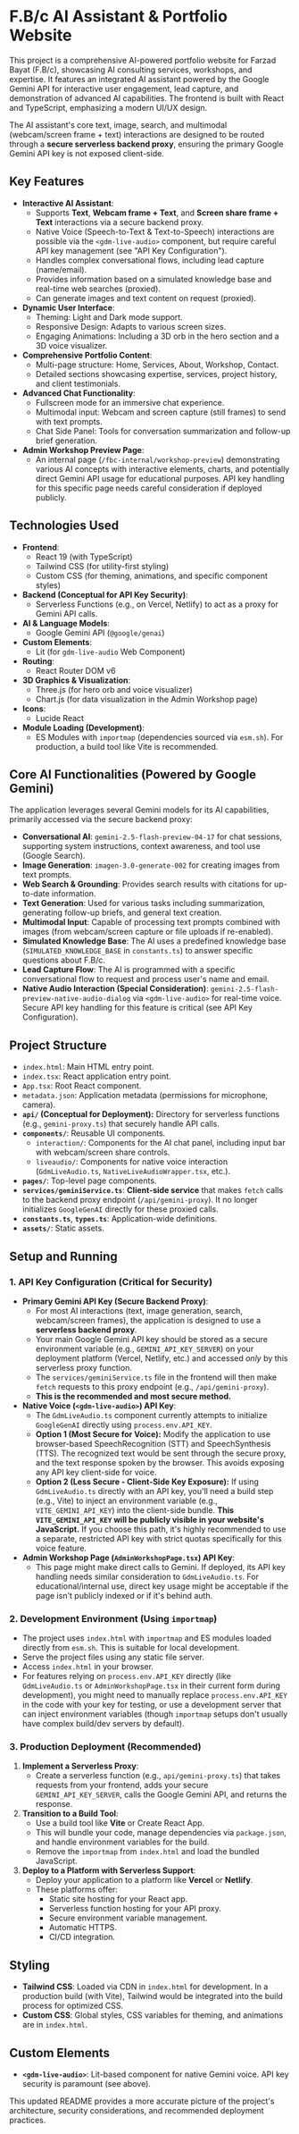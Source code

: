 
# F.B/c AI Assistant & Portfolio Website

This project is a comprehensive AI-powered portfolio website for Farzad Bayat (F.B/c), showcasing AI consulting services, workshops, and expertise. It features an integrated AI assistant powered by the Google Gemini API for interactive user engagement, lead capture, and demonstration of advanced AI capabilities. The frontend is built with React and TypeScript, emphasizing a modern UI/UX design.

The AI assistant's core text, image, search, and multimodal (webcam/screen frame + text) interactions are designed to be routed through a **secure serverless backend proxy**, ensuring the primary Google Gemini API key is not exposed client-side.

## Key Features

*   **Interactive AI Assistant**:
    *   Supports **Text**, **Webcam frame + Text**, and **Screen share frame + Text** interactions via a secure backend proxy.
    *   Native Voice (Speech-to-Text & Text-to-Speech) interactions are possible via the `<gdm-live-audio>` component, but require careful API key management (see "API Key Configuration").
    *   Handles complex conversational flows, including lead capture (name/email).
    *   Provides information based on a simulated knowledge base and real-time web searches (proxied).
    *   Can generate images and text content on request (proxied).
*   **Dynamic User Interface**:
    *   Theming: Light and Dark mode support.
    *   Responsive Design: Adapts to various screen sizes.
    *   Engaging Animations: Including a 3D orb in the hero section and a 3D voice visualizer.
*   **Comprehensive Portfolio Content**:
    *   Multi-page structure: Home, Services, About, Workshop, Contact.
    *   Detailed sections showcasing expertise, services, project history, and client testimonials.
*   **Advanced Chat Functionality**:
    *   Fullscreen mode for an immersive chat experience.
    *   Multimodal input: Webcam and screen capture (still frames) to send with text prompts.
    *   Chat Side Panel: Tools for conversation summarization and follow-up brief generation.
*   **Admin Workshop Preview Page**:
    *   An internal page (`/fbc-internal/workshop-preview`) demonstrating various AI concepts with interactive elements, charts, and potentially direct Gemini API usage for educational purposes. API key handling for this specific page needs careful consideration if deployed publicly.

## Technologies Used

*   **Frontend**:
    *   React 19 (with TypeScript)
    *   Tailwind CSS (for utility-first styling)
    *   Custom CSS (for theming, animations, and specific component styles)
*   **Backend (Conceptual for API Key Security)**:
    *   Serverless Functions (e.g., on Vercel, Netlify) to act as a proxy for Gemini API calls.
*   **AI & Language Models**:
    *   Google Gemini API (`@google/genai`)
*   **Custom Elements**:
    *   Lit (for `gdm-live-audio` Web Component)
*   **Routing**:
    *   React Router DOM v6
*   **3D Graphics & Visualization**:
    *   Three.js (for hero orb and voice visualizer)
    *   Chart.js (for data visualization in the Admin Workshop page)
*   **Icons**:
    *   Lucide React
*   **Module Loading (Development)**:
    *   ES Modules with `importmap` (dependencies sourced via `esm.sh`). For production, a build tool like Vite is recommended.

## Core AI Functionalities (Powered by Google Gemini)

The application leverages several Gemini models for its AI capabilities, primarily accessed via the secure backend proxy:

*   **Conversational AI**: `gemini-2.5-flash-preview-04-17` for chat sessions, supporting system instructions, context awareness, and tool use (Google Search).
*   **Image Generation**: `imagen-3.0-generate-002` for creating images from text prompts.
*   **Web Search & Grounding**: Provides search results with citations for up-to-date information.
*   **Text Generation**: Used for various tasks including summarization, generating follow-up briefs, and general text creation.
*   **Multimodal Input**: Capable of processing text prompts combined with images (from webcam/screen capture or file uploads if re-enabled).
*   **Simulated Knowledge Base**: The AI uses a predefined knowledge base (`SIMULATED_KNOWLEDGE_BASE` in `constants.ts`) to answer specific questions about F.B/c.
*   **Lead Capture Flow**: The AI is programmed with a specific conversational flow to request and process user's name and email.
*   **Native Audio Interaction (Special Consideration)**: `gemini-2.5-flash-preview-native-audio-dialog` via `<gdm-live-audio>` for real-time voice. Secure API key handling for this feature is critical (see API Key Configuration).

## Project Structure

*   `index.html`: Main HTML entry point.
*   `index.tsx`: React application entry point.
*   `App.tsx`: Root React component.
*   `metadata.json`: Application metadata (permissions for microphone, camera).
*   **`api/` (Conceptual for Deployment):** Directory for serverless functions (e.g., `gemini-proxy.ts`) that securely handle API calls.
*   **`components/`**: Reusable UI components.
    *   `interaction/`: Components for the AI chat panel, including input bar with webcam/screen share controls.
    *   `liveaudio/`: Components for native voice interaction (`GdmLiveAudio.ts`, `NativeLiveAudioWrapper.tsx`, etc.).
*   **`pages/`**: Top-level page components.
*   **`services/geminiService.ts`**: **Client-side service** that makes `fetch` calls to the backend proxy endpoint (`/api/gemini-proxy`). It no longer initializes `GoogleGenAI` directly for these proxied calls.
*   **`constants.ts`**, **`types.ts`**: Application-wide definitions.
*   **`assets/`**: Static assets.

## Setup and Running

### 1. API Key Configuration (Critical for Security)

*   **Primary Gemini API Key (Secure Backend Proxy)**:
    *   For most AI interactions (text, image generation, search, webcam/screen frames), the application is designed to use a **serverless backend proxy**.
    *   Your main Google Gemini API key should be stored as a secure environment variable (e.g., `GEMINI_API_KEY_SERVER`) on your deployment platform (Vercel, Netlify, etc.) and accessed *only* by this serverless proxy function.
    *   The `services/geminiService.ts` file in the frontend will then make `fetch` requests to this proxy endpoint (e.g., `/api/gemini-proxy`).
    *   **This is the recommended and most secure method.**
*   **Native Voice (`<gdm-live-audio>`) API Key**:
    *   The `GdmLiveAudio.ts` component currently attempts to initialize `GoogleGenAI` directly using `process.env.API_KEY`.
    *   **Option 1 (Most Secure for Voice):** Modify the application to use browser-based SpeechRecognition (STT) and SpeechSynthesis (TTS). The recognized text would be sent through the secure proxy, and the text response spoken by the browser. This avoids exposing any API key client-side for voice.
    *   **Option 2 (Less Secure - Client-Side Key Exposure):** If using `GdmLiveAudio.ts` directly with an API key, you'll need a build step (e.g., Vite) to inject an environment variable (e.g., `VITE_GEMINI_API_KEY`) into the client-side bundle. **This `VITE_GEMINI_API_KEY` will be publicly visible in your website's JavaScript.** If you choose this path, it's highly recommended to use a separate, restricted API key with strict quotas specifically for this voice feature.
*   **Admin Workshop Page (`AdminWorkshopPage.tsx`) API Key**:
    *   This page might make direct calls to Gemini. If deployed, its API key handling needs similar consideration to `GdmLiveAudio.ts`. For educational/internal use, direct key usage might be acceptable if the page isn't publicly indexed or if it's behind auth.

### 2. Development Environment (Using `importmap`)

*   The project uses `index.html` with `importmap` and ES modules loaded directly from `esm.sh`. This is suitable for local development.
*   Serve the project files using any static file server.
*   Access `index.html` in your browser.
*   For features relying on `process.env.API_KEY` directly (like `GdmLiveAudio.ts` or `AdminWorkshopPage.tsx` in their current form during development), you might need to manually replace `process.env.API_KEY` in the code with your key for testing, or use a development server that can inject environment variables (though `importmap` setups don't usually have complex build/dev servers by default).

### 3. Production Deployment (Recommended)

1.  **Implement a Serverless Proxy**:
    *   Create a serverless function (e.g., `api/gemini-proxy.ts`) that takes requests from your frontend, adds your secure `GEMINI_API_KEY_SERVER`, calls the Google Gemini API, and returns the response.
2.  **Transition to a Build Tool**:
    *   Use a build tool like **Vite** or Create React App.
    *   This will bundle your code, manage dependencies via `package.json`, and handle environment variables for the build.
    *   Remove the `importmap` from `index.html` and load the bundled JavaScript.
3.  **Deploy to a Platform with Serverless Support**:
    *   Deploy your application to a platform like **Vercel** or **Netlify**.
    *   These platforms offer:
        *   Static site hosting for your React app.
        *   Serverless function hosting for your API proxy.
        *   Secure environment variable management.
        *   Automatic HTTPS.
        *   CI/CD integration.

## Styling

*   **Tailwind CSS**: Loaded via CDN in `index.html` for development. In a production build (with Vite), Tailwind would be integrated into the build process for optimized CSS.
*   **Custom CSS**: Global styles, CSS variables for theming, and animations are in `index.html`.

## Custom Elements

*   **`<gdm-live-audio>`**: Lit-based component for native Gemini voice. API key security is paramount (see above).

This updated README provides a more accurate picture of the project's architecture, security considerations, and recommended deployment practices.

